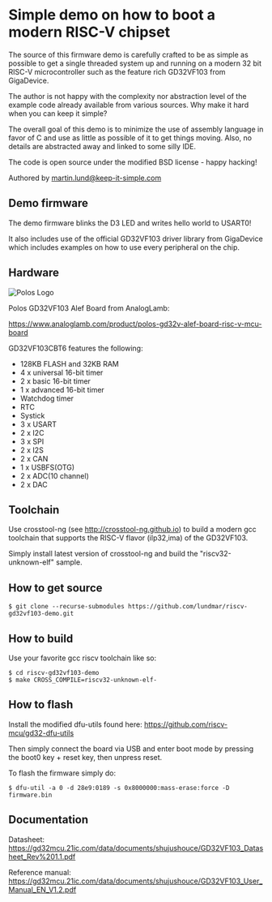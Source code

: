 # Simple demo on how to boot a modern RISC-V chipset

The source of this firmware demo is carefully crafted to be as simple as
possible to get a single threaded system up and running on a modern 32 bit
RISC-V microcontroller such as the feature rich GD32VF103 from GigaDevice.

The author is not happy with the complexity nor abstraction level of the
example code already available from various sources. Why make it hard when you
can keep it simple?

The overall goal of this demo is to minimize the use of assembly language in
favor of C and use as little as possible of it to get things moving. Also, no
details are abstracted away and linked to some silly IDE.

The code is open source under the modified BSD license  - happy hacking!

Authored by martin.lund@keep-it-simple.com

## Demo firmware

The demo firmware blinks the D3 LED and writes hello world to USART0!

It also includes use of the official GD32VF103 driver library from GigaDevice
which includes examples on how to use every peripheral on the chip.

## Hardware

![Polos Logo](https://www.analoglamb.com/wp-content/uploads/2020/01/polos_gd32vf103_alef_board_00.png)

Polos GD32VF103 Alef Board from AnalogLamb:

https://www.analoglamb.com/product/polos-gd32v-alef-board-risc-v-mcu-board

GD32VF103CBT6 features the following:

 * 128KB FLASH and 32KB RAM
 * 4 x universal 16-bit timer
 * 2 x basic 16-bit timer
 * 1 x advanced 16-bit timer
 * Watchdog timer
 * RTC
 * Systick
 * 3 x USART
 * 2 x I2C
 * 3 x SPI
 * 2 x I2S
 * 2 x CAN
 * 1 x USBFS(OTG)
 * 2 x ADC(10 channel)
 * 2 x DAC

## Toolchain

Use crosstool-ng (see http://crosstool-ng.github.io) to build a modern gcc
toolchain that supports the RISC-V flavor (ilp32,ima) of the GD32VF103.

Simply install latest version of crosstool-ng and build the "riscv32-unknown-elf" sample.

## How to get source

    $ git clone --recurse-submodules https://github.com/lundmar/riscv-gd32vf103-demo.git

## How to build

Use your favorite gcc riscv toolchain like so:

    $ cd riscv-gd32vf103-demo
    $ make CROSS_COMPILE=riscv32-unknown-elf-

## How to flash

Install the modified dfu-utils found here:
https://github.com/riscv-mcu/gd32-dfu-utils

Then simply connect the board via USB and enter boot mode by pressing the boot0
key + reset key, then unpress reset.

To flash the firmware simply do:

    $ dfu-util -a 0 -d 28e9:0189 -s 0x8000000:mass-erase:force -D firmware.bin

## Documentation

Datasheet:
 https://gd32mcu.21ic.com/data/documents/shujushouce/GD32VF103_Datasheet_Rev%201.1.pdf

Reference manual:
 https://gd32mcu.21ic.com/data/documents/shujushouce/GD32VF103_User_Manual_EN_V1.2.pdf
